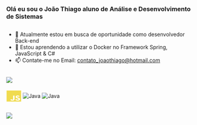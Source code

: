 ### Olá eu sou o João Thiago aluno de Análise e Desenvolvimento de Sistemas

##

- 🔭 Atualmente estou em busca de oportunidade como desenvolvedor Back-end
- 🌱 Estou aprendendo a utilizar o Docker no Framework Spring, JavaScript & C#
- 📫 Contate-me no Email: contato_joaothiago@hotmail.com

  

##

  <div>
    <a href="https://github.com/joaothiago63">
  <img height = "180em" src="https://github-readme-stats.vercel.app/api?username=joaothiago63&show_icons=true&theme=radical&include_all_commits=true&count_private=true"/>
  </a> 
</div>
  
<div style="display: inline_block"><br>
  <img align="center" alt="Js" height="30" width="40" src="https://raw.githubusercontent.com/devicons/devicon/master/icons/javascript/javascript-plain.svg">
  <img align="center" alt="Java" height="50" width="60" src="https://cdn.jsdelivr.net/gh/devicons/devicon/icons/java/java-original-wordmark.svg">
  <img align="center" alt="Java" height="40" width="50" src="https://cdn.jsdelivr.net/gh/devicons/devicon/icons/spring/spring-original.svg">
</div>

##

<div> 
  <a href="https://www.linkedin.com/in/joao-thiago-d-roberto/" target="_blank"><img src="https://img.shields.io/badge/-LinkedIn-%230077B5?style=for-the-badge&logo=linkedin&logoColor=white" target="_blank"></a> 
  
</div>
